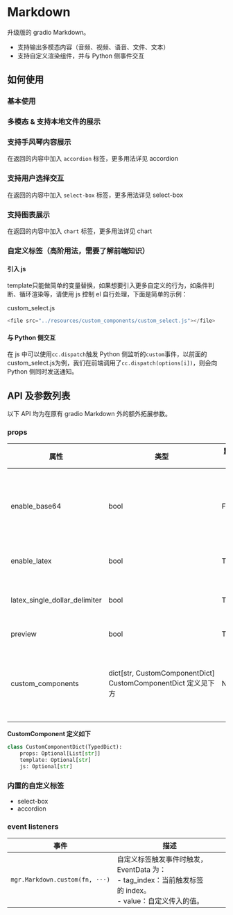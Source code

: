 # Markdown

升级版的 gradio Markdown。

- 支持输出多模态内容（音频、视频、语音、文件、文本）
- 支持自定义渲染组件，并与 Python 侧事件交互

## 如何使用

### 基本使用

<demo name="basic"></demo>

### 多模态 & 支持本地文件的展示

<demo name="multimodal"></demo>

### 支持手风琴内容展示

在返回的内容中加入 `accordion` 标签，更多用法详见 <tab-link tab="custom_tags/accordion">accordion</tab-link>

<demo name="accordion"></demo>

### 支持用户选择交互

在返回的内容中加入 `select-box` 标签，更多用法详见 <tab-link tab="custom_tags/select-box">select-box</tab-link>

<demo name="select-box"></demo>

### 支持图表展示

在返回的内容中加入 `chart` 标签，更多用法详见 <tab-link tab="custom_tags/chart">chart</tab-link>

<demo name="chart"></demo>

### 自定义标签（高阶用法，需要了解前端知识）

<demo name="custom-tag"></demo>

#### 引入 js

<demo name="custom-tag2"></demo>

template只能做简单的变量替换，如果想要引入更多自定义的行为，如条件判断、循环渲染等，请使用 js 控制 el 自行处理，下面是简单的示例：

<demo name="custom-tag3">
<demo-suffix>
custom_select.js

```js
<file src="../resources/custom_components/custom_select.js"></file>
```

</demo-suffix>
</demo>

#### 与 Python 侧交互

在 js 中可以使用`cc.dispatch`触发 Python 侧监听的`custom`事件，以前面的custom_select.js为例，我们在前端调用了`cc.dispatch(options[i])`，则会向 Python 侧同时发送通知。

<demo name="custom-tag4"></demo>

## API 及参数列表

以下 API 均为在原有 gradio Markdown 外的额外拓展参数。

### props

| 属性                          | 类型                                                            | 默认值 | 描述                                                                        |
| ----------------------------- | --------------------------------------------------------------- | ------ | --------------------------------------------------------------------------- |
| enable_base64                 | bool                                                            | False  | 是否支持渲染的内容为 base64，因为直接渲染 base64 有安全问题，默认为 False。 |
| enable_latex                  | bool                                                            | True   | 是否支持 Latex 公式渲染                                                     |
| latex_single_dollar_delimiter | bool                                                            | True   | 是否支持单`$`符号在 Latex 公式中渲染                                        |
| preview                       | bool                                                            | True   | 是否开启图片预览功能                                                        |
| custom_components             | dict\[str, CustomComponentDict\] CustomComponentDict 定义见下方 | None   | 支持用户定义自定义标签，并通过 js 控制标签渲染样式与触发 python 事件。      |

**CustomComponent 定义如下**

```python
class CustomComponentDict(TypedDict):
    props: Optional[List[str]]
    template: Optional[str]
    js: Optional[str]
```

### 内置的自定义标签

- <tab-link tab="custom_tags/select-box">select-box</tab-link>
- <tab-link tab="custom_tags/accordion">accordion</tab-link>

### event listeners

| 事件                           | 描述                                                                                                             |
| ------------------------------ | ---------------------------------------------------------------------------------------------------------------- |
| `mgr.Markdown.custom(fn, ···)` | 自定义标签触发事件时触发，EventData 为：<br/> - tag_index：当前触发标签的 index。<br/> - value：自定义传入的值。 |
